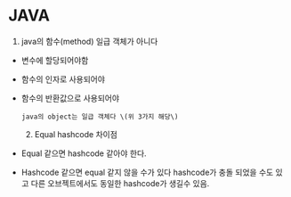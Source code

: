 # JAVA

1. java의 함수\(method\) 일급 객체가 아니다

* 변수에 할당되어야함
* 함수의 인자로 사용되어야
* 함수의 반환값으로 사용되어야

      java의 object는 일급 객체다 \(위 3가지 해당\)

    2. Equal hashcode 차이점

*  Equal 같으면 hashcode 같아야 한다.
* Hashcode 같으면 equal 같지 않을 수가 있다 hashcode가 충돌 되었을 수도 있고 다른 오브젝트에서도 동일한 hashcode가 생길수 있음.

